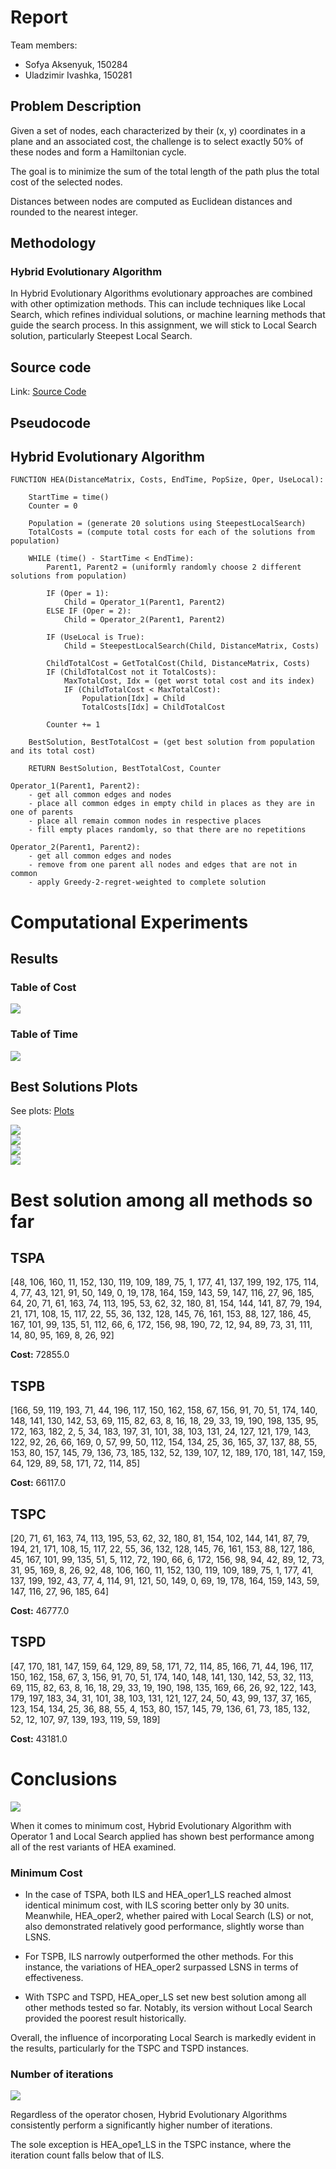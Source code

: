 # Report

Team members:

- Sofya Aksenyuk, 150284
- Uladzimir Ivashka, 150281

## Problem Description

Given a set of nodes, each characterized by their (x, y) coordinates in a plane and an associated cost, the challenge is to select exactly 50% of these nodes and form a Hamiltonian cycle. 

The goal is to minimize the sum of the total length of the path plus the total cost of the selected nodes. 

Distances between nodes are computed as Euclidean distances and rounded to the nearest integer. 

## Methodology

### Hybrid Evolutionary Algorithm

In Hybrid Evolutionary Algorithms evolutionary approaches are combined with other optimization methods. This can include techniques like Local Search, which refines individual solutions, or machine learning methods that guide the search process. In this assignment, we will stick to Local Search solution, particularly Steepest Local Search.

## Source code

Link: [Source Code](https://github.com/aksenyuk/evolutionary-computation/blob/main/large-scale-neighborhood-search/hybrid-evol-algo/hybrid_evol_algo.ipynb)

<div style="page-break-after: always"></div>

## Pseudocode

## Hybrid Evolutionary Algorithm

    FUNCTION HEA(DistanceMatrix, Costs, EndTime, PopSize, Oper, UseLocal):
    
        StartTime = time()
        Counter = 0
    
        Population = (generate 20 solutions using SteepestLocalSearch)
        TotalCosts = (compute total costs for each of the solutions from population)
    
        WHILE (time() - StartTime < EndTime):
            Parent1, Parent2 = (uniformly randomly choose 2 different solutions from population)
    
            IF (Oper = 1):
                Child = Operator_1(Parent1, Parent2)
            ELSE IF (Oper = 2):
                Child = Operator_2(Parent1, Parent2)
    
            IF (UseLocal is True):
                Child = SteepestLocalSearch(Child, DistanceMatrix, Costs)
    
            ChildTotalCost = GetTotalCost(Child, DistanceMatrix, Costs)
            IF (ChildTotalCost not it TotalCosts):
                MaxTotalCost, Idx = (get worst total cost and its index)
                IF (ChildTotalCost < MaxTotalCost):
                    Population[Idx] = Child
                    TotalCosts[Idx] = ChildTotalCost
    
            Counter += 1
    
        BestSolution, BestTotalCost = (get best solution from population and its total cost)
    
        RETURN BestSolution, BestTotalCost, Counter
    
    Operator_1(Parent1, Parent2):
        - get all common edges and nodes
        - place all common edges in empty child in places as they are in one of parents
        - place all remain common nodes in respective places
        - fill empty places randomly, so that there are no repetitions
    
    Operator_2(Parent1, Parent2):
        - get all common edges and nodes
        - remove from one parent all nodes and edges that are not in common
        - apply Greedy-2-regret-weighted to complete solution


<div style="page-break-after: always"></div>

# Computational Experiments

## Results

### Table of Cost

<img src="plots/costs.png"/>

### Table of Time

<img src="plots/times.png"/>

<div style="page-break-after: always"></div>

## Best Solutions Plots

See plots: [Plots](https://github.com/aksenyuk/evolutionary-computation/tree/main/large-scale-neighborhood-search/plots/)

<img src="plots/TSPA.png"/>

<div style="page-break-after: always"></div>

<img src="plots/TSPB.png"/>

<div style="page-break-after: always"></div>

<img src="plots/TSPC.png"/>

<div style="page-break-after: always"></div>

<img src="plots/TSPD.png"/>

<div style="page-break-after: always"></div>

# Best solution among all methods so far

## TSPA
[48, 106, 160, 11, 152, 130, 119, 109, 189, 75, 1, 177, 41, 137, 199, 192, 175, 114, 4, 77, 43, 121, 91, 50, 149, 0, 19, 178, 164, 159, 143, 59, 147, 116, 27, 96, 185, 64, 20, 71, 61, 163, 74, 113, 195, 53, 62, 32, 180, 81, 154, 144, 141, 87, 79, 194, 21, 171, 108, 15, 117, 22, 55, 36, 132, 128, 145, 76, 161, 153, 88, 127, 186, 45, 167, 101, 99, 135, 51, 112, 66, 6, 172, 156, 98, 190, 72, 12, 94, 89, 73, 31, 111, 14, 80, 95, 169, 8, 26, 92]

**Cost:** 72855.0


## TSPB
[166, 59, 119, 193, 71, 44, 196, 117, 150, 162, 158, 67, 156, 91, 70, 51, 174, 140, 148, 141, 130, 142, 53, 69, 115, 82, 63, 8, 16, 18, 29, 33, 19, 190, 198, 135, 95, 172, 163, 182, 2, 5, 34, 183, 197, 31, 101, 38, 103, 131, 24, 127, 121, 179, 143, 122, 92, 26, 66, 169, 0, 57, 99, 50, 112, 154, 134, 25, 36, 165, 37, 137, 88, 55, 153, 80, 157, 145, 79, 136, 73, 185, 132, 52, 139, 107, 12, 189, 170, 181, 147, 159, 64, 129, 89, 58, 171, 72, 114, 85]    

**Cost:** 66117.0


## TSPC
[20, 71, 61, 163, 74, 113, 195, 53, 62, 32, 180, 81, 154, 102, 144, 141, 87, 79, 194, 21, 171, 108, 15, 117, 22, 55, 36, 132, 128, 145, 76, 161, 153, 88, 127, 186, 45, 167, 101, 99, 135, 51, 5, 112, 72, 190, 66, 6, 172, 156, 98, 94, 42, 89, 12, 73, 31, 95, 169, 8, 26, 92, 48, 106, 160, 11, 152, 130, 119, 109, 189, 75, 1, 177, 41, 137, 199, 192, 43, 77, 4, 114, 91, 121, 50, 149, 0, 69, 19, 178, 164, 159, 143, 59, 147, 116, 27, 96, 185, 64]

**Cost:** 46777.0


## TSPD
[47, 170, 181, 147, 159, 64, 129, 89, 58, 171, 72, 114, 85, 166, 71, 44, 196, 117, 150, 162, 158, 67, 3, 156, 91, 70, 51, 174, 140, 148, 141, 130, 142, 53, 32, 113, 69, 115, 82, 63, 8, 16, 18, 29, 33, 19, 190, 198, 135, 169, 66, 26, 92, 122, 143, 179, 197, 183, 34, 31, 101, 38, 103, 131, 121, 127, 24, 50, 43, 99, 137, 37, 165, 123, 154, 134, 25, 36, 88, 55, 4, 153, 80, 157, 145, 79, 136, 61, 73, 185, 132, 52, 12, 107, 97, 139, 193, 119, 59, 189]  

**Cost:** 43181.0

<div style="page-break-after: always"></div>

# Conclusions

<img src="plots/costs_bar_plot.jpg"/>

When it comes to minimum cost, Hybrid Evolutionary Algorithm with Operator 1 and Local Search applied has shown best performance among all of the rest variants of HEA examined.

### Minimum Cost

- In the case of TSPA, both ILS and HEA_oper1_LS reached almost identical minimum cost, with ILS scoring better only by 30 units. Meanwhile, HEA_oper2, whether paired with Local Search (LS) or not, also demonstrated relatively good performance, slightly worse than LSNS.

- For TSPB, ILS narrowly outperformed the other methods. For this instance, the variations of HEA_oper2 surpassed LSNS in terms of effectiveness.

- With TSPC and TSPD, HEA_oper_LS set new best solution among all other methods tested so far. Notably, its version without Local Search provided the poorest result historically.

Overall, the influence of incorporating Local Search is markedly evident in the results, particularly for the TSPC and TSPD instances.

<div style="page-break-after: always"></div>

### Number of iterations

<img src="plots/hea_no_iters.png"/>

Regardless of the operator chosen, Hybrid Evolutionary Algorithms consistently perform a significantly higher number of iterations. 

The sole exception is HEA_ope1_LS in the TSPC instance, where the iteration count falls below that of ILS.
